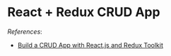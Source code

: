 # React + Redux CRUD App

*References*:

- [Build a CRUD App with React.js and Redux Toolkit](https://codevoweb.com/build-crud-app-with-reactjs-and-redux-toolkit/)
